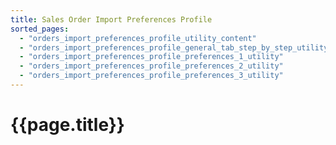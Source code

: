 ```yaml
---
title: Sales Order Import Preferences Profile
sorted_pages:
  - "orders_import_preferences_profile_utility_content"
  - "orders_import_preferences_profile_general_tab_step_by_step_utility"
  - "orders_import_preferences_profile_preferences_1_utility"
  - "orders_import_preferences_profile_preferences_2_utility"
  - "orders_import_preferences_profile_preferences_3_utility"
---
```

# {{page.title}}
